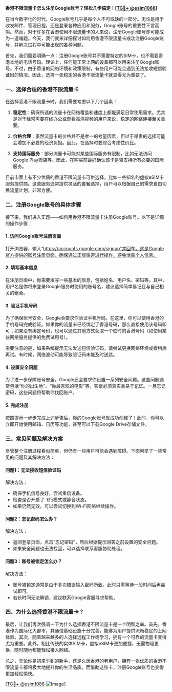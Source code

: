 **香港不限流量卡怎么注册Google账号？轻松几步搞定！[[TG💪+ @esim1088](https://t.me/s/esim1088)]**

在当今数字化的时代，Google账号几乎是每个人不可或缺的一部分。无论是用于收发邮件、管理日程，还是登录各种应用和服务，Google账号的重要性不言而喻。然而，对于许多在香港使用不限流量卡的人来说，注册Google账号却可能成为一道难题。今天，我们就来详细探讨如何用香港不限流量卡成功注册Google账号，并解决过程中可能出现的各种问题。

首先，我们需要明确一点：注册Google账号并不需要特定的SIM卡，也不需要香港本地的电话号码。理论上，任何能正常上网的设备都可以用来注册Google账号。不过，由于香港的网络环境和政策限制，有些用户可能会遇到无法接收短信验证码的情况。因此，选择一张稳定的香港不限流量卡就显得尤为重要了。

### 一、选择合适的香港不限流量卡

在选择香港不限流量卡时，我们需要考虑以下几个因素：

1. **稳定性**：确保所选的流量卡在网络覆盖和速度上都能满足日常使用需求。尤其是对于经常需要在线办公或观看高清视频的用户来说，稳定的网络连接至关重要。
   
2. **价格合理**：虽然流量卡的价格并不是唯一的考量因素，但过于昂贵的选择可能会增加不必要的经济负担。因此，在选择时要综合考虑性价比。

3. **支持国际服务**：部分流量卡可能对某些国际服务有限制，比如无法访问Google Play商店等。因此，在购买前最好确认该卡是否支持所有必要的国际服务。

目前市面上有不少优质的香港不限流量卡可供选择，比如一些知名的虚拟eSIM卡服务提供商。这些服务通常提供灵活的套餐选择，用户可以根据自己的需求自由切换流量计划，非常方便。

### 二、注册Google账号的具体步骤

接下来，我们进入正题——如何用香港不限流量卡注册Google账号。以下是详细的操作步骤：

#### 1. 访问Google账号注册页面

打开浏览器，输入“https://accounts.google.com/signup”并回车。这是Google官方提供的账号注册页面，确保通过正规渠道进行操作，避免泄露个人信息。

#### 2. 填写基本信息

在注册页面中，你需要填写一些基本的信息，包括姓名、用户名、密码等。其中，用户名是你将来登录Google服务时使用的账号名，建议选择简单易记且与自己相关的组合。

#### 3. 验证手机号码

为了确保账号安全，Google会要求你验证手机号码。在这里，你可以使用香港的手机号码完成验证。如果你的流量卡已经绑定了香港号码，那么直接使用该号码即可；如果没有绑定号码，也可以通过其他方式获取一个临时的香港号码（如使用某些网络服务提供的免费试用号）。

需要注意的是，如果系统提示无法发送短信验证码，请尝试更换网络环境或者稍后再试。有时候，网络波动可能导致验证码未能及时送达。

#### 4. 设置安全问题

为了进一步保障账号安全，Google还会要求你设置一系列安全问题。这些问题通常包括“你的出生地”、“你最喜欢的电影”等，答案必须真实且易于记忆。一旦忘记密码，这些问题将帮助你找回账户。

#### 5. 完成注册

按照提示一步步完成上述步骤后，你的Google账号就成功创建了！此时，你可以立即开始使用邮箱、日历等功能，甚至可以下载Google Drive存储文件。

### 三、常见问题及解决方案

尽管整个注册过程看似简单，但仍有一些用户可能会遇到障碍。下面列举了一些常见的问题及其解决方法：

#### 问题1：无法接收短信验证码

解决方法：
- 确保手机信号良好，尝试重启设备。
- 检查是否开启了飞行模式或静音状态。
- 如果仍然无效，可以尝试切换到Wi-Fi网络继续操作。

#### 问题2：忘记密码怎么办？

解决方法：
- 返回登录页面，点击“忘记密码”，然后根据提示回答之前设置的安全问题。
- 如果安全问题也无法找回，可以选择联系客服协助处理。

#### 问题3：账号被锁定怎么办？

解决方法：
- 账号被锁定通常是由于多次错误输入密码所致。此时只需等待一段时间后再尝试即可。
- 若长时间无法解锁，建议联系Google客服寻求帮助。

### 四、为什么选择香港不限流量卡？

最后，让我们再次强调一下为什么选择香港不限流量卡是一个明智之举。首先，香港作为国际化大都市，其通信基础设施十分完善，能够为用户提供流畅稳定的上网体验。其次，随着越来越多的人选择远程工作或学习，拥有一个可靠的流量卡变得尤为重要。此外，相比传统的实体SIM卡，虚拟eSIM卡更加便捷，无需物理更换，随时随地都能轻松接入网络。

总之，无论你是初来乍到的新手，还是久居香港的老用户，拥有一张优质的香港不限流量卡都将极大地提升你的生活品质。而借助这张卡，注册Google账号也变得更加轻松愉快。

[[TG💪+ @esim1088](https://t.me/s/esim1088) ![Image](https://i.postimg.cc/4NQfJmqS/Snipaste-2025-05-13-00-14-12.png)]